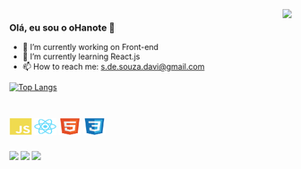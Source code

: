 <img align="right" height="590em" src="https://user-images.githubusercontent.com/125034922/241255097-b257a863-8c42-4e39-9a77-75791d99f7b2.png"/>

### Olá, eu sou o oHanote 👋

- 🔭 I’m currently working on Front-end
- 🌱 I’m currently learning React.js
- 📫 How to reach me: s.de.souza.davi@gmail.com

[![Top Langs](https://github-readme-stats.vercel.app/api/top-langs/?username=ohanote&layout=compact&theme=dark)](https://github.com/anuraghazra/github-readme-stats)

##

<div style="display: inline_block"><br>
  <img align="center" alt="Ohanote-Js" height="30" width="40" src="https://raw.githubusercontent.com/devicons/devicon/master/icons/javascript/javascript-plain.svg">
  <img align="center" alt="Ohanote-React" height="30" width="40" src="https://raw.githubusercontent.com/devicons/devicon/master/icons/react/react-original.svg">
  <img align="center" alt="Ohanote-HTML" height="30" width="40" src="https://raw.githubusercontent.com/devicons/devicon/master/icons/html5/html5-original.svg">
  <img align="center" alt="Ohanote-CSS" height="30" width="40" src="https://raw.githubusercontent.com/devicons/devicon/master/icons/css3/css3-original.svg">
</div>

##

<div> 
  <a href="https://instagram.com/davi.hnt" target="_blank"><img src="https://img.shields.io/badge/-Instagram-%23E4405F?style=for-the-badge&logo=instagram&logoColor=white" target="_blank"></a>
  <a href = "mailto:s.de.souza.davi@gmail.com"><img src="https://img.shields.io/badge/-Gmail-%23333?style=for-the-badge&logo=gmail&logoColor=white" target="_blank"></a>
  <a href="https://www.linkedin.com/in/ohanote" target="_blank"><img src="https://img.shields.io/badge/-LinkedIn-%230077B5?style=for-the-badge&logo=linkedin&logoColor=white" target="_blank"></a> 
</div>
